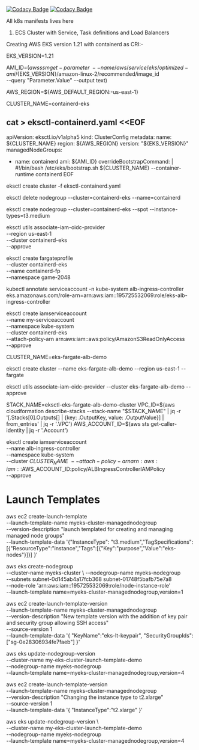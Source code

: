 
[![Codacy Badge](https://api.codacy.com/project/badge/Grade/d6a38ef88cf741f6a350e1fedf59311c)](https://app.codacy.com/gh/vinod827/k8s-nest?utm_source=github.com&utm_medium=referral&utm_content=vinod827/k8s-nest&utm_campaign=Badge_Grade_Settings)
[![Codacy Badge](https://api.codacy.com/project/badge/Grade/665c8926c3374c3bb8c19f6932e5eee2)](https://app.codacy.com/gh/vinod827/k8s-nest?utm_source=github.com&utm_medium=referral&utm_content=vinod827/k8s-nest&utm_campaign=Badge_Grade_Settings)

All k8s manifests lives here

1) ECS Cluster with Service, Task definitions and Load Balancers

Creating AWS EKS version 1.21 with containerd as CRI:-

EKS_VERSION=1.21

AMI_ID=$(aws ssm get-parameter \
    --name /aws/service/eks/optimized-ami/${EKS_VERSION}/amazon-linux-2/recommended/image_id \
    --query "Parameter.Value" --output text)

AWS_REGION=${AWS_DEFAULT_REGION:-us-east-1}

CLUSTER_NAME=containerd-eks

cat > eksctl-containerd.yaml <<EOF
--- 
apiVersion: eksctl.io/v1alpha5
kind: ClusterConfig
metadata:
  name: ${CLUSTER_NAME}
  region: ${AWS_REGION}
  version: "${EKS_VERSION}"
managedNodeGroups:
  - name: containerd
    ami: ${AMI_ID}
    overrideBootstrapCommand: |
      #!/bin/bash
      /etc/eks/bootstrap.sh ${CLUSTER_NAME} --container-runtime containerd
EOF

eksctl create cluster -f eksctl-containerd.yaml

eksctl delete nodegroup --cluster=containerd-eks --name=containerd

eksctl create nodegroup --cluster=containerd-eks --spot --instance-types=t3.medium

eksctl utils associate-iam-oidc-provider \
    --region us-east-1 \
    --cluster containerd-eks \
    --approve


eksctl create fargateprofile \
    --cluster containerd-eks \
    --name containerd-fp \
    --namespace game-2048


kubectl annotate serviceaccount -n kube-system alb-ingress-controller \
eks.amazonaws.com/role-arn=arn:aws:iam::195725532069:role/eks-alb-ingress-controller


eksctl create iamserviceaccount \
                --name my-serviceaccount \
                --namespace kube-system \
                --cluster containerd-eks \
                --attach-policy-arn arn:aws:iam::aws:policy/AmazonS3ReadOnlyAccess \
                --approve

             

CLUSTER_NAME=eks-fargate-alb-demo

eksctl create cluster --name eks-fargate-alb-demo --region us-east-1 --fargate

eksctl utils associate-iam-oidc-provider --cluster eks-fargate-alb-demo --approve

STACK_NAME=eksctl-eks-fargate-alb-demo-cluster
VPC_ID=$(aws cloudformation describe-stacks --stack-name "$STACK_NAME" | jq -r '[.Stacks[0].Outputs[] | {key: .OutputKey, value: .OutputValue}] | from_entries' | jq -r '.VPC')
AWS_ACCOUNT_ID=$(aws sts get-caller-identity | jq -r '.Account')

eksctl create iamserviceaccount \
--name alb-ingress-controller \
--namespace kube-system \
--cluster $CLUSTER_NAME \
--attach-policy-arn arn:aws:iam::$AWS_ACCOUNT_ID:policy/ALBIngressControllerIAMPolicy \
--approve




# Launch Templates

aws ec2 create-launch-template \
--launch-template-name myeks-cluster-managednodegroup \
--version-description "launch templated for creating and managing managed node groups" \
--launch-template-data '{"InstanceType": "t3.medium","TagSpecifications":[{"ResourceType":"instance","Tags":[{"Key":"purpose","Value":"eks-nodes"}]}] }'

aws eks create-nodegroup \
--cluster-name myeks-cluster \ 
--nodegroup-name myeks-nodegroup \
--subnets subnet-0d145ab4a17fcb368 subnet-01748f5bafb75e7a8 \
--node-role 'arn:aws:iam::195725532069:role/node-instance-role' \
--launch-template name=myeks-cluster-managednodegroup,version=1

aws ec2 create-launch-template-version \
--launch-template-name myeks-cluster-managednodegroup \
--version-description "New template version with the addition of key pair and security group allowing SSH access" \
--source-version 1 \
--launch-template-data '{ "KeyName":"eks-lt-keypair", "SecurityGroupIds":["sg-0e28306934fe7faeb"] }'

aws eks update-nodegroup-version \
--cluster-name my-eks-cluster-launch-template-demo \
--nodegroup-name myeks-nodegroup \
--launch-template name=myeks-cluster-managednodegroup,version=4


aws ec2 create-launch-template-version \
--launch-template-name myeks-cluster-managednodegroup \
--version-description "Changing the instance type to t2.xlarge" \
--source-version 1 \
--launch-template-data '{ "InstanceType":"t2.xlarge" }'

aws eks update-nodegroup-version \                                                               
--cluster-name my-eks-cluster-launch-template-demo \
--nodegroup-name myeks-nodegroup \
--launch-template name=myeks-cluster-managednodegroup,version=4
